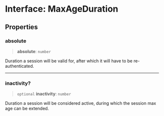 # Interface: MaxAgeDuration

## Properties

### absolute

> **absolute**: `number`

Duration a session will be valid for,
after which it will have to be re-authenticated.

***

### inactivity?

> `optional` **inactivity**: `number`

Duration a session will be considered active,
during which the session max age can be extended.
